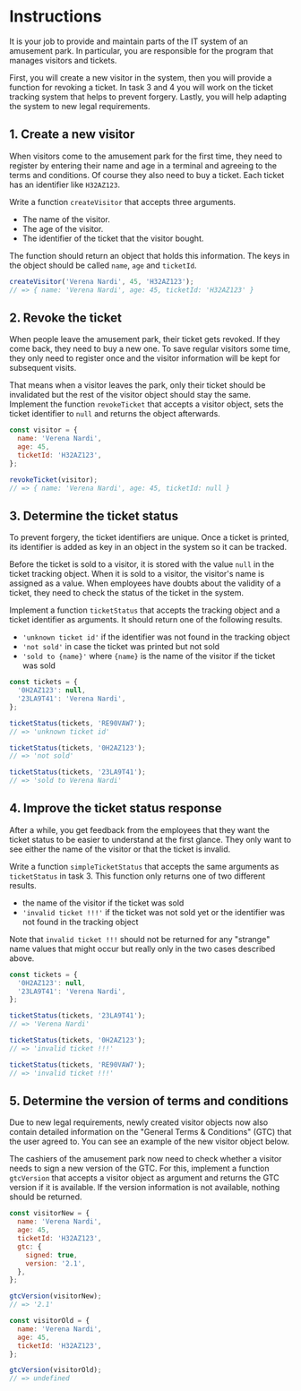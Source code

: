 # Instructions

It is your job to provide and maintain parts of the IT system of an amusement park. 
In particular, you are responsible for the program that manages visitors and tickets.

First, you will create a new visitor in the system, then you will provide a function for revoking a ticket.
In task 3 and 4 you will work on the ticket tracking system that helps to prevent forgery.
Lastly, you will help adapting the system to new legal requirements.

## 1. Create a new visitor

When visitors come to the amusement park for the first time, they need to register by entering their name and age in a terminal and agreeing to the terms and conditions.
Of course they also need to buy a ticket.
Each ticket has an identifier like `H32AZ123`.

Write a function `createVisitor` that accepts three arguments.

- The name of the visitor.
- The age of the visitor.
- The identifier of the ticket that the visitor bought.

The function should return an object that holds this information.
The keys in the object should be called `name`, `age` and `ticketId`.

```javascript
createVisitor('Verena Nardi', 45, 'H32AZ123');
// => { name: 'Verena Nardi', age: 45, ticketId: 'H32AZ123' }
```

## 2. Revoke the ticket

When people leave the amusement park, their ticket gets revoked.
If they come back, they need to buy a new one.
To save regular visitors some time, they only need to register once and the visitor information will be kept for subsequent visits.

That means when a visitor leaves the park, only their ticket should be invalidated but the rest of the visitor object should stay the same.
Implement the function `revokeTicket` that accepts a visitor object, sets the ticket identifier to `null` and returns the object afterwards.

```javascript
const visitor = {
  name: 'Verena Nardi',
  age: 45,
  ticketId: 'H32AZ123',
};

revokeTicket(visitor);
// => { name: 'Verena Nardi', age: 45, ticketId: null }
```

## 3. Determine the ticket status

To prevent forgery, the ticket identifiers are unique.
Once a ticket is printed, its identifier is added as key in an object in the system so it can be tracked.

Before the ticket is sold to a visitor, it is stored with the value `null` in the ticket tracking object.
When it is sold to a visitor, the visitor's name is assigned as a value.
When employees have doubts about the validity of a ticket, they need to check the status of the ticket in the system.

Implement a function `ticketStatus` that accepts the tracking object and a ticket identifier as arguments.
It should return one of the following results.

- `'unknown ticket id'` if the identifier was not found in the tracking object
- `'not sold'` in case the ticket was printed but not sold
- `'sold to {name}'` where `{name}` is the name of the visitor if the ticket was sold

```javascript
const tickets = {
  '0H2AZ123': null,
  '23LA9T41': 'Verena Nardi',
};

ticketStatus(tickets, 'RE90VAW7');
// => 'unknown ticket id'

ticketStatus(tickets, '0H2AZ123');
// => 'not sold'

ticketStatus(tickets, '23LA9T41');
// => 'sold to Verena Nardi'
```

## 4. Improve the ticket status response

After a while, you get feedback from the employees that they want the ticket status to be easier to understand at the first glance.
They only want to see either the name of the visitor or that the ticket is invalid.

Write a function `simpleTicketStatus` that accepts the same arguments as `ticketStatus` in task 3.
This function only returns one of two different results.

- the name of the visitor if the ticket was sold
- `'invalid ticket !!!'` if the ticket was not sold yet or the identifier was not found in the tracking object

Note that `invalid ticket !!!` should not be returned for any "strange" name values that might occur but really only in the two cases described above.

```javascript
const tickets = {
  '0H2AZ123': null,
  '23LA9T41': 'Verena Nardi',
};

ticketStatus(tickets, '23LA9T41');
// => 'Verena Nardi'

ticketStatus(tickets, '0H2AZ123');
// => 'invalid ticket !!!'

ticketStatus(tickets, 'RE90VAW7');
// => 'invalid ticket !!!'
```

## 5. Determine the version of terms and conditions

Due to new legal requirements, newly created visitor objects now also contain detailed information on the "General Terms & Conditions" (GTC) that the user agreed to.
You can see an example of the new visitor object below.

The cashiers of the amusement park now need to check whether a visitor needs to sign a new version of the GTC.
For this, implement a function `gtcVersion` that accepts a visitor object as argument and returns the GTC version if it is available.
If the version information is not available, nothing should be returned.

```javascript
const visitorNew = {
  name: 'Verena Nardi',
  age: 45,
  ticketId: 'H32AZ123',
  gtc: {
    signed: true,
    version: '2.1',
  },
};

gtcVersion(visitorNew);
// => '2.1'

const visitorOld = {
  name: 'Verena Nardi',
  age: 45,
  ticketId: 'H32AZ123',
};

gtcVersion(visitorOld);
// => undefined
```
